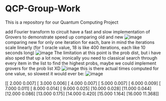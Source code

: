 # QCP-Group-Work
This is a repository for our Quantum Computing Project 


add Fourier transform to circuit
have a fast and slow implementation of Grovers to demonstrate speed up
comparing old and new
![image](https://github.com/user-attachments/assets/13c08a38-d295-4e2b-a1a6-b35beee86649)
comparing new for only one iteration for each, bare in mind the iterations scale linearly (for 1 oracle value, 18 is like 400 iterations, each like 10 seconds long)
![image](https://github.com/user-attachments/assets/88c1d691-37eb-42b4-98f3-b57270483b9d)
The limitation at this point is the prob dist, but i have also sped that up a lot now, ironically you need to classical search through every item in the list to find the highest probs, maybe we could implement grovers for the prob list XD
![image](https://github.com/user-attachments/assets/02da4322-859a-4389-a2e8-122d8c2e1132)
this is there actual times computed for one value, so slowest it would ever be:
![image](https://github.com/user-attachments/assets/3e9bb9aa-9297-4847-a4df-9f930c54114f)


[[ 2.000  0.007]
 [ 3.000  0.006]
 [ 4.000  0.007]
 [ 5.000  0.007]
 [ 6.000  0.009]
 [ 7.000  0.011]
 [ 8.000  0.014]
 [ 9.000  0.025]
 [10.000  0.028]
 [11.000  0.044]
 [12.000  0.086]
 [13.000  0.175]
 [14.000  0.420]
 [15.000  1.164]
 [16.000 11.368]]

